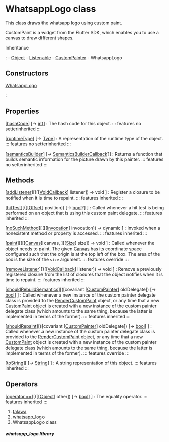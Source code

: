 
<div>

# WhatsappLogo class

</div>


This class draws the whatsapp logo using custom paint.

CustomPaint is a widget from the Flutter SDK, which enables you to use a
canvas to draw different shapes.




Inheritance

:   -   [Object](https://api.flutter.dev/flutter/dart-core/Object-class.html)
    -   [Listenable](https://api.flutter.dev/flutter/foundation/Listenable-class.html)
    -   [CustomPainter](https://api.flutter.dev/flutter/rendering/CustomPainter-class.html)
    -   WhatsappLogo



## Constructors

[WhatsappLogo](../custom_painters_whatsapp_logo/WhatsappLogo/WhatsappLogo.md)

:   



## Properties

[[hashCode](https://api.flutter.dev/flutter/dart-core/Object/hashCode.html)] [→ [int](https://api.flutter.dev/flutter/dart-core/int-class.html)]
:   The hash code for this object.
    ::: features
    no setterinherited
    :::

[[runtimeType](https://api.flutter.dev/flutter/dart-core/Object/runtimeType.html)] [→ [Type](https://api.flutter.dev/flutter/dart-core/Type-class.html)]
:   A representation of the runtime type of the object.
    ::: features
    no setterinherited
    :::

[[semanticsBuilder](https://api.flutter.dev/flutter/rendering/CustomPainter/semanticsBuilder.html)] [→ [SemanticsBuilderCallback](https://api.flutter.dev/flutter/rendering/SemanticsBuilderCallback.html)?]
:   Returns a function that builds semantic information for the picture
    drawn by this painter.
    ::: features
    no setterinherited
    :::



## Methods

[[addListener](https://api.flutter.dev/flutter/rendering/CustomPainter/addListener.html)][([[[VoidCallback](https://api.flutter.dev/flutter/dart-ui/VoidCallback.md)] listener]) → void ]
:   Register a closure to be notified when it is time to repaint.
    ::: features
    inherited
    :::

[[hitTest](https://api.flutter.dev/flutter/rendering/CustomPainter/hitTest.html)][([[[Offset](https://api.flutter.dev/flutter/dart-ui/Offset-class.md)] position]) [→ [bool](https://api.flutter.dev/flutter/dart-core/bool-class.html)?] ]
:   Called whenever a hit test is being performed on an object that is
    using this custom paint delegate.
    ::: features
    inherited
    :::

[[noSuchMethod](https://api.flutter.dev/flutter/dart-core/Object/noSuchMethod.html)][([[[Invocation](https://api.flutter.dev/flutter/dart-core/Invocation-class.md)] invocation]) → dynamic ]
:   Invoked when a nonexistent method or property is accessed.
    ::: features
    inherited
    :::

[[paint](../custom_painters_whatsapp_logo/WhatsappLogo/paint.md)][([[[Canvas](https://api.flutter.dev/flutter/painting/Canvas-class.md)] canvas, ][[[Size](https://api.flutter.dev/flutter/dart-ui/Size-class.html)] size]) → void ]
:   Called whenever the object needs to paint. The given
    [Canvas](https://api.flutter.dev/flutter/painting/Canvas-class.html)
    has its coordinate space configured such that the origin is at the
    top left of the box. The area of the box is the size of the `size`
    argument.
    ::: features
    override
    :::

[[removeListener](https://api.flutter.dev/flutter/rendering/CustomPainter/removeListener.html)][([[[VoidCallback](https://api.flutter.dev/flutter/dart-ui/VoidCallback.md)] listener]) → void ]
:   Remove a previously registered closure from the list of closures
    that the object notifies when it is time to repaint.
    ::: features
    inherited
    :::

[[shouldRebuildSemantics](https://api.flutter.dev/flutter/rendering/CustomPainter/shouldRebuildSemantics.html)][([covariant [[CustomPainter](https://api.flutter.dev/flutter/rendering/CustomPainter-class.md)] oldDelegate]) [→ [bool](https://api.flutter.dev/flutter/dart-core/bool-class.html)] ]
:   Called whenever a new instance of the custom painter delegate class
    is provided to the
    [RenderCustomPaint](https://api.flutter.dev/flutter/rendering/RenderCustomPaint-class.html)
    object, or any time that a new
    [CustomPaint](https://api.flutter.dev/flutter/widgets/CustomPaint-class.html)
    object is created with a new instance of the custom painter delegate
    class (which amounts to the same thing, because the latter is
    implemented in terms of the former).
    ::: features
    inherited
    :::

[[shouldRepaint](../custom_painters_whatsapp_logo/WhatsappLogo/shouldRepaint.md)][([covariant [[CustomPainter](https://api.flutter.dev/flutter/rendering/CustomPainter-class.md)] oldDelegate]) [→ [bool](https://api.flutter.dev/flutter/dart-core/bool-class.html)] ]
:   Called whenever a new instance of the custom painter delegate class
    is provided to the
    [RenderCustomPaint](https://api.flutter.dev/flutter/rendering/RenderCustomPaint-class.html)
    object, or any time that a new
    [CustomPaint](https://api.flutter.dev/flutter/widgets/CustomPaint-class.html)
    object is created with a new instance of the custom painter delegate
    class (which amounts to the same thing, because the latter is
    implemented in terms of the former).
    ::: features
    override
    :::

[[toString](https://api.flutter.dev/flutter/rendering/CustomPainter/toString.html)][ [→ [String](https://api.flutter.dev/flutter/dart-core/String-class.html)] ]
:   A string representation of this object.
    ::: features
    inherited
    :::



## Operators

[[operator ==](https://api.flutter.dev/flutter/dart-core/Object/operator_equals.html)][([[[Object](https://api.flutter.dev/flutter/dart-core/Object-class.md)] other]) [→ [bool](https://api.flutter.dev/flutter/dart-core/bool-class.html)] ]
:   The equality operator.
    ::: features
    inherited
    :::







1.  [talawa](../index.md)
2.  [whatsapp_logo](../custom_painters_whatsapp_logo/)
3.  WhatsappLogo class

##### whatsapp_logo library







